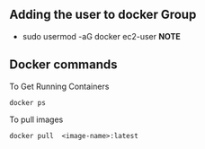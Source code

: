 ## Adding the user to docker Group 

- sudo usermod -aG docker ec2-user 
**NOTE**

## Docker commands 
To Get Running  Containers
```
docker ps
```
To pull images
```
docker pull  <image-name>:latest 
```
